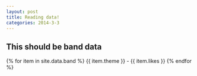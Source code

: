```yaml
---
layout: post
title: Reading data!
categories: 2014-3-3
---
```


## This should be band data

{% for item in site.data.band %}
  {{ item.theme }} - {{ item.likes }}
{% endfor %}
